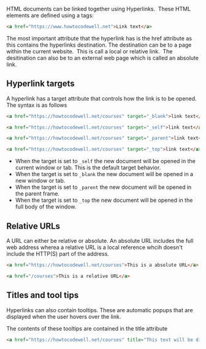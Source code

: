 HTML documents can be linked together using Hyperlinks.  These HTML elements are defined using a tags:

```html
<a href="https://www.howtocodewell.net">Link text</a>
```

The most important attribute that the hyperlink has is the href attribute as this contains the hyperlinks destination. The destination can be to a page within the current website.  This is call a local or relative link.  The desitination can also be to an external web page which is called an absolute link.

## Hyperlink targets

A hyperlink has a target attribute that controls how the link is to be opened.  The syntax is as follows
```html
<a href="https://howtocodewell.net/courses" target="_blank">link text</a>

<a href="https://howtocodewell.net/courses" target="_self">link text</a>

<a href="https://howtocodewell.net/courses" target="_parent">link text</a>

<a href="https://howtocodewell.net/courses" target="_top">link text</a>
```

- When the target is set to `_self` the new document will be opened in the current window or tab. This is the default target behavior.
- When the target is set to `_blank` the new document will be opened in a new window or tab.
- When the target is set to `_parent` the new document will be opened in the parent frame.
- When the target is set to `_top` the new document will be opened in the full body of the window.

## Relative URLs

A URL can either be relative or absolute. An absolute URL includes the full web address wherea a relative URL is a local reference whcih doesn't include the HTTP(S) part of the address.
```html
<a href="https://howtocodewell.net/courses">This is a absolute URL</a>

<a href="/courses">This is a relative URL</a>
```

## Titles and tool tips

Hyperlinks can also contain tooltips. These are automatic popups that are displayed when the user hovers over the link.

The contents of these tooltips are contained in the title attribute
```html
<a href="https://howtocodewell.net/courses" title="This text will be displayed when the user hover overs this link">How To Code Well courses</a>
```
